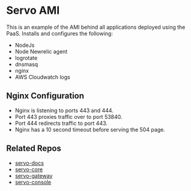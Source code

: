 # Servo AMI

This is an example of the AMI behind all applications deployed using the PaaS.
Installs and configures the following:
* NodeJs
* Node Newrelic agent
* logrotate
* dnsmasq
* nginx
* AWS Cloudwatch logs


## Nginx Configuration

* Nginx is listening to ports 443 and 444.
* Port 443 proxies traffic over to port 53840.
* Port 444 redirects traffic to port 443.
* Nginx has a 10 second timeout before serving the 504 page.


## Related Repos
* [servo-docs](http://github.com/dowjones/servo-docs)
* [servo-core](http://github.com/dowjones/servo-core)
* [servo-gateway](http://github.com/dowjones/servo-gateway)
* [servo-console](http://github.com/dowjones/servo-console)
